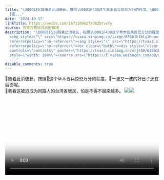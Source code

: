```yaml
---
title: "\U0001F53B随着此消彼长，按照\U0001F438这个草木皆兵惊恐万分的程度，\U0001F438一波又一波的好日子还在后面呢。\U0001F53B我看这被迫成为同路人的台湾省居民，怕是不得不越来越多。
  [图..."
date: '2024-10-17'
linkTitle: https://weibo.com/1671109627/OBZDtvvYy
source: 包容万物恒河水的微博
description: "\U0001F53B随着此消彼长，按照\U0001F438这个草木皆兵惊恐万分的程度，\U0001F438一波又一波的好日子还在后面呢。<br>\U0001F53B我看这被迫成为同路人的台湾省居民，怕是不得不越来越多。
  <img style=\"\" src=\"https://tvax4.sinaimg.cn/large/639b1bfbly1hupmrg8l7vj20k00zkdgv.jpg\"
  referrerpolicy=\"no-referrer\"><img style=\"\" src=\"https://tvax3.sinaimg.cn/large/639b1bfbly1hupmj0fevcj20la0w37fm.jpg\"
  referrerpolicy=\"no-referrer\"><br clear=\"both\"><div style=\"clear: both\"></div><video
  controls=\"controls\" poster=\"https://tvax3.sinaimg.cn/orj480/639b1bfbly1hupmrgcga3j20k00zkdgv.jpg\"
  style=\"width: 100%\"><source src=\"https://f.video.weibocdn.com/o0/auAXwQpqlx08iRIGlMuQ01041200cLMj0E01
  ..."
disable_comments: true
---
```

🔻随着此消彼长，按照🐸这个草木皆兵惊恐万分的程度，🐸一波又一波的好日子还在后面呢。<br>🔻我看这被迫成为同路人的台湾省居民，怕是不得不越来越多。 <img style="" src="https://tvax4.sinaimg.cn/large/639b1bfbly1hupmrg8l7vj20k00zkdgv.jpg" referrerpolicy="no-referrer"><img style="" src="https://tvax3.sinaimg.cn/large/639b1bfbly1hupmj0fevcj20la0w37fm.jpg" referrerpolicy="no-referrer"><br clear="both"><div style="clear: both"></div><video controls="controls" poster="https://tvax3.sinaimg.cn/orj480/639b1bfbly1hupmrgcga3j20k00zkdgv.jpg" style="width: 100%"><source src="https://f.video.weibocdn.com/o0/auAXwQpqlx08iRIGlMuQ01041200cLMj0E01 ...